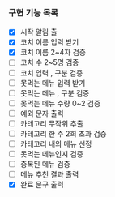 ### 구현 기능 목록
- [x] 시작 알림 출
- [x] 코치 이름 입력 받기
- [x] 코치 이름 2~4자 검증
- [ ] 코치 수 2~5명 검증
- [ ] 코치 입력 , 구분 검증
- [ ] 못먹는 메뉴 입력 받기
- [ ] 못먹는 메뉴 , 구분 검증
- [ ] 못먹는 메뉴 수량 0~2 검증
- [ ] 예외 문자 출력
- [ ] 카테고리 무작위 추출
- [ ] 카테고리 한 주 2회 초과 검증
- [ ] 카테고리 내의 메뉴 선정
- [ ] 못먹는 메뉴인지 검증
- [ ] 중복된 메뉴 검증
- [ ] 메뉴 추천 결과 출력
- [x] 완료 문구 출력